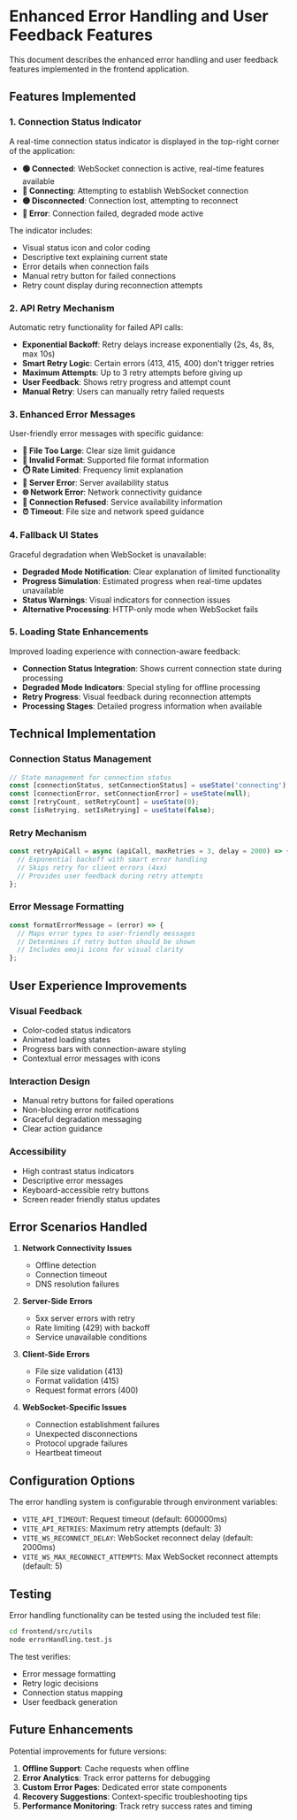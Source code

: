 # Enhanced Error Handling and User Feedback Features

This document describes the enhanced error handling and user feedback features implemented in the frontend application.

## Features Implemented

### 1. Connection Status Indicator

A real-time connection status indicator is displayed in the top-right corner of the application:

- **🟢 Connected**: WebSocket connection is active, real-time features available
- **🔵 Connecting**: Attempting to establish WebSocket connection
- **🟡 Disconnected**: Connection lost, attempting to reconnect
- **🔴 Error**: Connection failed, degraded mode active

The indicator includes:
- Visual status icon and color coding
- Descriptive text explaining current state
- Error details when connection fails
- Manual retry button for failed connections
- Retry count display during reconnection attempts

### 2. API Retry Mechanism

Automatic retry functionality for failed API calls:

- **Exponential Backoff**: Retry delays increase exponentially (2s, 4s, 8s, max 10s)
- **Smart Retry Logic**: Certain errors (413, 415, 400) don't trigger retries
- **Maximum Attempts**: Up to 3 retry attempts before giving up
- **User Feedback**: Shows retry progress and attempt count
- **Manual Retry**: Users can manually retry failed requests

### 3. Enhanced Error Messages

User-friendly error messages with specific guidance:

- **📁 File Too Large**: Clear size limit guidance
- **📄 Invalid Format**: Supported file format information
- **⏱️ Rate Limited**: Frequency limit explanation
- **🔧 Server Error**: Server availability status
- **🌐 Network Error**: Network connectivity guidance
- **🚫 Connection Refused**: Service availability information
- **⏰ Timeout**: File size and network speed guidance

### 4. Fallback UI States

Graceful degradation when WebSocket is unavailable:

- **Degraded Mode Notification**: Clear explanation of limited functionality
- **Progress Simulation**: Estimated progress when real-time updates unavailable
- **Status Warnings**: Visual indicators for connection issues
- **Alternative Processing**: HTTP-only mode when WebSocket fails

### 5. Loading State Enhancements

Improved loading experience with connection-aware feedback:

- **Connection Status Integration**: Shows current connection state during processing
- **Degraded Mode Indicators**: Special styling for offline processing
- **Retry Progress**: Visual feedback during reconnection attempts
- **Processing Stages**: Detailed progress information when available

## Technical Implementation

### Connection Status Management

```javascript
// State management for connection status
const [connectionStatus, setConnectionStatus] = useState('connecting');
const [connectionError, setConnectionError] = useState(null);
const [retryCount, setRetryCount] = useState(0);
const [isRetrying, setIsRetrying] = useState(false);
```

### Retry Mechanism

```javascript
const retryApiCall = async (apiCall, maxRetries = 3, delay = 2000) => {
  // Exponential backoff with smart error handling
  // Skips retry for client errors (4xx)
  // Provides user feedback during retry attempts
};
```

### Error Message Formatting

```javascript
const formatErrorMessage = (error) => {
  // Maps error types to user-friendly messages
  // Determines if retry button should be shown
  // Includes emoji icons for visual clarity
};
```

## User Experience Improvements

### Visual Feedback
- Color-coded status indicators
- Animated loading states
- Progress bars with connection-aware styling
- Contextual error messages with icons

### Interaction Design
- Manual retry buttons for failed operations
- Non-blocking error notifications
- Graceful degradation messaging
- Clear action guidance

### Accessibility
- High contrast status indicators
- Descriptive error messages
- Keyboard-accessible retry buttons
- Screen reader friendly status updates

## Error Scenarios Handled

1. **Network Connectivity Issues**
   - Offline detection
   - Connection timeout
   - DNS resolution failures

2. **Server-Side Errors**
   - 5xx server errors with retry
   - Rate limiting (429) with backoff
   - Service unavailable conditions

3. **Client-Side Errors**
   - File size validation (413)
   - Format validation (415)
   - Request format errors (400)

4. **WebSocket-Specific Issues**
   - Connection establishment failures
   - Unexpected disconnections
   - Protocol upgrade failures
   - Heartbeat timeout

## Configuration Options

The error handling system is configurable through environment variables:

- `VITE_API_TIMEOUT`: Request timeout (default: 600000ms)
- `VITE_API_RETRIES`: Maximum retry attempts (default: 3)
- `VITE_WS_RECONNECT_DELAY`: WebSocket reconnect delay (default: 2000ms)
- `VITE_WS_MAX_RECONNECT_ATTEMPTS`: Max WebSocket reconnect attempts (default: 5)

## Testing

Error handling functionality can be tested using the included test file:

```bash
cd frontend/src/utils
node errorHandling.test.js
```

The test verifies:
- Error message formatting
- Retry logic decisions
- Connection status mapping
- User feedback generation

## Future Enhancements

Potential improvements for future versions:

1. **Offline Support**: Cache requests when offline
2. **Error Analytics**: Track error patterns for debugging
3. **Custom Error Pages**: Dedicated error state components
4. **Recovery Suggestions**: Context-specific troubleshooting tips
5. **Performance Monitoring**: Track retry success rates and timing